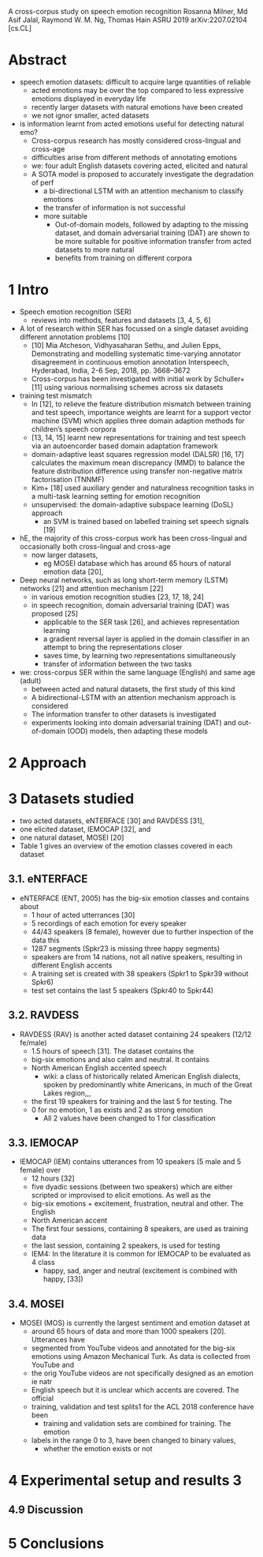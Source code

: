 A cross-corpus study on speech emotion recognition
Rosanna Milner, Md Asif Jalal, Raymond W. M. Ng, Thomas Hain
ASRU 2019 arXiv:2207.02104 [cs.CL]

# Abstract

* speech emotion datasets: difficult to acquire large quantities of reliable
  * acted emotions may be over the top compared to
    less expressive emotions displayed in everyday life
  * recently larger datasets with natural emotions have been created
  * we not ignor smaller, acted datasets
* is information learnt from acted emotions useful for detecting natural emo?
  * Cross-corpus research has mostly considered cross-lingual and cross-age
  * difficulties arise from different methods of annotating emotions
  * we: four adult English datasets covering acted, elicited and natural
  * A SOTA model is proposed to accurately investigate the degradation of perf
    * a bi-directional LSTM with an attention mechanism to classify emotions
    * the transfer of information is not successful
    * more suitable
      * Out-of-domain models, followed by adapting to the missing dataset, and
        domain adversarial training (DAT) are shown to be more suitable for
        positive information transfer from acted datasets to more natural
      * benefits from training on different corpora

# 1 Intro

* Speech emotion recognition (SER)
  * reviews into methods, features and datasets [3, 4, 5, 6]
* A lot of research within SER has focussed on a single dataset
  avoiding different annotation problems [10]
  * [10] Mia Atcheson, Vidhyasaharan Sethu, and Julien Epps,
    Demonstrating and modelling systematic time-varying annotator disagreement
    in continuous emotion annotation
    Interspeech, Hyderabad, India, 2-6 Sep, 2018, pp. 3668–3672
  * Cross-corpus has been investigated with initial work by Schuller+ [11]
    using various normalising schemes across six datasets
* training test mismatch
  * In [12], to relieve the feature distribution mismatch between training and
    test speech, importance weights are learnt for a support vector machine
    (SVM) which applies three domain adaption methods for children’s speech
    corpora
  * [13, 14, 15] learnt new representations for training and test speech via an
    autoencorder based domain adaptation framework
  * domain-adaptive least squares regression model (DALSR) [16, 17] calculates
    the maximum mean discrepancy (MMD) to balance the feature distribution
    difference using transfer non-negative matrix factorisation (TNNMF)
  * Kim+ [18] used auxiliary gender and naturalness recognition tasks in a
    multi-task learning setting for emotion recognition
  * unsupervised: the domain-adaptive subspace learning (DoSL) approach
    * an SVM is trained based on labelled training set speech signals [19]
* hE, the majority of this cross-corpus work has been cross-lingual and
  occasionally both cross-lingual and cross-age
  * now larger datasets,
    * eg MOSEI database which has around 65 hours of natural emotion data [20],
* Deep neural networks, such as long short-term memory (LSTM) networks [21] and
  attention mechanism [22]
  * in various emotion recognition studies [23, 17, 18, 24]
  * in speech recognition, domain adversarial training (DAT) was proposed [25]
    * applicable to the SER task [26], and achieves representation learning
    * a gradient reversal layer is applied in the domain classifier in an
      attempt to bring the representations closer
    * saves time, by learning two representations simultaneously
    * transfer of information between the two tasks
* we: cross-corpus SER within the same language (English) and same age (adult)
  * between acted and natural datasets, the first study of this kind
  * A bidirectional-LSTM with an attention mechanism approach is considered
  * The information transfer to other datasets is investigated
  * experiments looking into domain adversarial training (DAT) and
    out-of-domain (OOD) models, then adapting these models

# 2 Approach

# 3 Datasets studied

* two acted datasets, eNTERFACE [30] and RAVDESS [31],
* one elicited dataset, IEMOCAP [32], and
* one natural dataset, MOSEI [20]
* Table 1 gives an overview of the emotion classes covered in each dataset

## 3.1. eNTERFACE

* eNTERFACE (ENT, 2005) has the big-six emotion classes and contains about
  * 1 hour of acted utterrances [30]
  * 5 recordings of each emotion for every speaker
  * 44/43 speakers (8 female), however due to further inspection of the data this
  * 1287 segments (Spkr23 is missing three happy segments)
  * speakers are from 14 nations, not all native speakers, resulting in
    different English accents
  * A training set is created with 38 speakers (Spkr1 to Spkr39 without Spkr6)
  * test set contains the last 5 speakers (Spkr40 to Spkr44)

## 3.2. RAVDESS

* RAVDESS (RAV) is another acted dataset containing 24 speakers (12/12 fe/male)
  * 1.5 hours of speech [31]. The dataset contains the
  * big-six emotions and also calm and neutral. It contains
  * North American English accented speech
    * wiki: a class of historically related American English dialects, spoken
      by predominantly white Americans, in much of the Great Lakes region,,,
  * the first 19 speakers for training and the last 5 for testing. The
  * 0 for no emotion, 1 as exists and 2 as strong emotion
    * All 2 values have been changed to 1 for classification

## 3.3. IEMOCAP

* IEMOCAP (IEM) contains utterances from 10 speakers (5 male and 5 female) over
  * 12 hours [32]
  * five dyadic sessions (between two speakers) which are
    either scripted or improvised to elicit emotions. As well as the
  * big-six emotions + excitement, frustration, neutral and other.  The English
  * North American accent
  * The first four sessions, containing 8 speakers, are used as training data
  * the last session, containing 2 speakers, is used for testing
  * IEM4: In the literature it is common for IEMOCAP to be evaluated as 4 class
    * happy, sad, anger and neutral (excitement is combined with happy, [33])

## 3.4. MOSEI

* MOSEI (MOS) is currently the largest sentiment and emotion dataset at
  * around 65 hours of data and more than 1000 speakers [20]. Utterances have
  * segmented from YouTube videos and annotated for the big-six emotions using
    Amazon Mechanical Turk. As data is collected from YouTube and
  * the orig YouTube videos are not specifically designed as an emotion ie natr
  * English speech but it is unclear which accents are covered.  The official
  * training, validation and test splits1 for the ACL 2018 conference have been
    * training and validation sets are combined for training.  The emotion
  * labels in the range 0 to 3, have been changed to binary values,
    * whether the emotion exists or not

# 4 Experimental setup and results 3

## 4.9 Discussion

# 5 Conclusions

